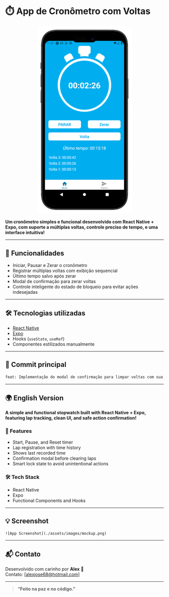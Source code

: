 # ⏱️ App de Cronômetro com Voltas

<p align="center">
  <img src="./assets//images/mockup.png" alt="Cronometro App Mockup" width="300"/>
</p>

**Um cronômetro simples e funcional desenvolvido com React Native + Expo, com suporte a múltiplas voltas, controle preciso de tempo, e uma interface intuitiva!**

---

## 📱 Funcionalidades

- Iniciar, Pausar e Zerar o cronômetro
- Registrar múltiplas voltas com exibição sequencial
- Último tempo salvo após zerar
- Modal de confirmação para zerar voltas
- Controle inteligente do estado de bloqueio para evitar ações indesejadas

---

## 🛠️ Tecnologias utilizadas

- [React Native](https://reactnative.dev/)
- [Expo](https://expo.dev/)
- Hooks (`useState`, `useRef`)
- Componentes estilizados manualmente


---

## 📝 Commit principal

```bash
feat: Implementação do modal de confirmação para limpar voltas com sua estilização. Adicionamos o estado `bloquearCronometro` para impedir nova contagem com voltas da contagem anterior. Atualizações das funções `vai` e `limpar` para respeitarem a lógica de bloqueio. Atualizada a função `limparVoltas` para também fechar o modal e desbloquear o cronômetro. E implementamos renderização condicional dos botões 'Volta' e 'Limpar Voltas' para refletir o estado atual do cronômetro e das voltas.
```

---

## 🌍 English Version

**A simple and functional stopwatch built with React Native + Expo, featuring lap tracking, clean UI, and safe action confirmation!**

### 📱 Features

- Start, Pause, and Reset timer
- Lap registration with time history
- Shows last recorded time
- Confirmation modal before clearing laps
- Smart lock state to avoid unintentional actions

### 🛠️ Tech Stack

- React Native
- Expo
- Functional Components and Hooks

---

## 💡 Screenshot

```
![App Screenshot](./assets/images/mockup.png)
```

---

## 📬 Contato

Desenvolvido com carinho por **Alex** 💙  
Contato: [alexjose68@hotmail.com]

---

> **“Feito na paz e no código.”**